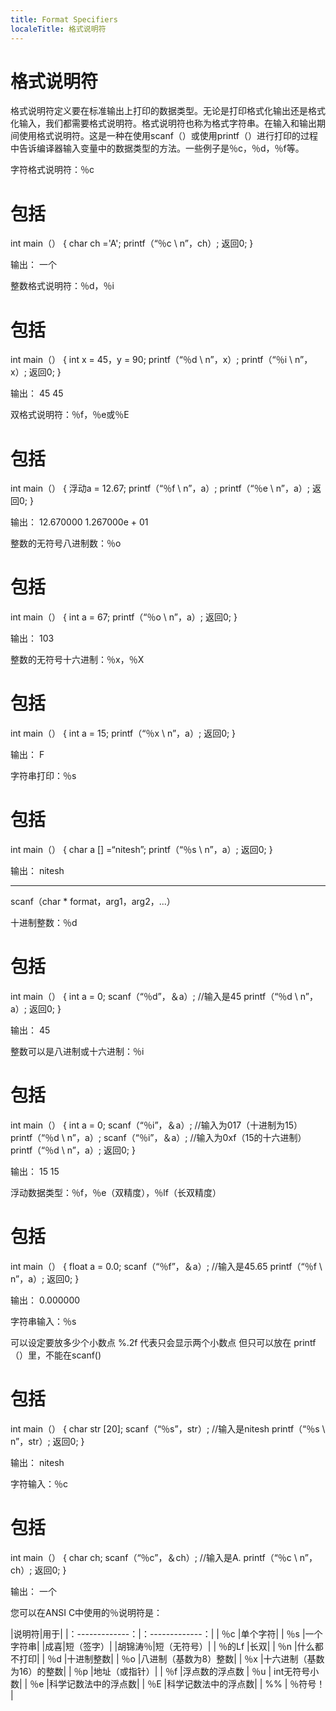 ```yaml
---
title: Format Specifiers
localeTitle: 格式说明符
---
```

# 格式说明符

格式说明符定义要在标准输出上打印的数据类型。无论是打印格式化输出还是格式化输入，我们都需要格式说明符。格式说明符也称为格式字符串。在输入和输出期间使用格式说明符。这是一种在使用scanf（）或使用printf（）进行打印的过程中告诉编译器输入变量中的数据类型的方法。一些例子是％c，％d，％f等。

字符格式说明符：％c

# 包括

int main（） { char ch ='A'; printf（“％c \\ n”，ch）; 返回0; }

输出： 一个

整数格式说明符：％d，％i

# 包括

int main（） { int x = 45，y = 90; printf（“％d \\ n”，x）; printf（“％i \\ n”，x）; 返回0; }

输出： 45 45

双格式说明符：％f，％e或％E

# 包括

int main（） { 浮动a = 12.67; printf（“％f \\ n”，a）; printf（“％e \\ n”，a）; 返回0; }

输出： 12.670000 1.267000e + 01

整数的无符号八进制数：％o

# 包括

int main（） { int a = 67; printf（“％o \\ n”，a）; 返回0; }

输出： 103

整数的无符号十六进制：％x，％X

# 包括

int main（） { int a = 15; printf（“％x \\ n”，a）; 返回0; }

输出： F

字符串打印：％s

# 包括

int main（） { char a \[\] =“nitesh”; printf（“％s \\ n”，a）; 返回0; }

输出： nitesh

* * *

scanf（char \* format，arg1，arg2，...）

十进制整数：％d

# 包括

int main（） { int a = 0; scanf（“％d”，＆a）; //输入是45 printf（“％d \\ n”，a）; 返回0; }

输出： 45

整数可以是八进制或十六进制：％i

# 包括

int main（） { int a = 0; scanf（“％i”，＆a）; //输入为017（十进制为15） printf（“％d \\ n”，a）; scanf（“％i”，＆a）; //输入为0xf（15的十六进制） printf（“％d \\ n”，a）; 返回0; }

输出： 15 15

浮动数据类型：％f，％e（双精度），％lf（长双精度）

# 包括

int main（） { float a = 0.0; scanf（“％f”，＆a）; //输入是45.65 printf（“％f \\ n”，a）; 返回0; }

输出： 0.000000

字符串输入：％s

可以设定要放多少个小数点 
%.2f 代表只会显示两个小数点
但只可以放在 printf（）里，不能在scanf()

# 包括

int main（） { char str \[20\]; scanf（“％s”，str）; //输入是nitesh printf（“％s \\ n”，str）; 返回0; }

输出： nitesh

字符输入：％c

# 包括

int main（） { char ch; scanf（“％c”，＆ch）; //输入是A. printf（“％c \\ n”，ch）; 返回0; }

输出： 一个

您可以在ANSI C中使用的％说明符是：

|说明符|用于| |：-------------：|：-------------：| | ％c |单个字符| | ％s |一个字符串| |成喜|短（签字）| |胡锦涛％|短（无符号）| | ％的Lf |长双| | ％n |什么都不打印| | ％d |十进制整数| | ％o |八进制（基数为8）整数| | ％x |十六进制（基数为16）的整数| | ％p |地址（或指针）| | ％f |浮点数的浮点数 | ％u | int无符号小数| | ％e |科学记数法中的浮点数| | ％E |科学记数法中的浮点数| | %% | ％符号！ |

